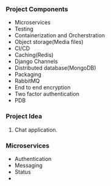 ### Project Components
- Microservices
- Testing
- Containerization and Orcherstration
- Object storage(Media files)
- CI/CD
- Caching(Redis)
- Django Channels
- Distributed database(MongoDB)
- Packaging
- RabbitMQ
- End to end encryption
- Two factor authentication
- PDB

### Project Idea
1. Chat application.

### Microservices
- Authentication
- Messaging
- Status
- 
